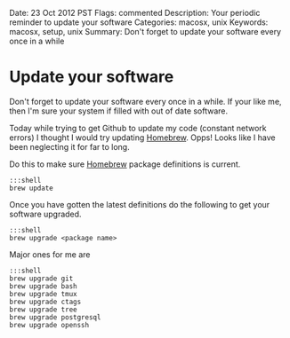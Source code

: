 Date: 23 Oct 2012 PST
Flags: commented
Description: Your periodic reminder to update your software
Categories: macosx, unix
Keywords: macosx, setup, unix
Summary: Don't forget to update your software every once in a while

# Update your software

Don't forget to update your software every once in a while. If your like me, then I'm sure your system if filled with out of date software.

Today while trying to get Github to update my code (constant network errors) I thought I would try updating [Homebrew][1]. Opps! Looks like I have been neglecting it for far to long.

Do this to make sure [Homebrew][1] package definitions is current.

    :::shell
    brew update

Once you have gotten the latest definitions do the following to get your software upgraded.

    :::shell
    brew upgrade <package name>

Major ones for me are

    :::shell
    brew upgrade git
    brew upgrade bash
    brew upgrade tmux
    brew upgrade ctags
    brew upgrade tree
    brew upgrade postgresql
    brew upgrade openssh

[1]: http://mxcl.github.com/homebrew/
